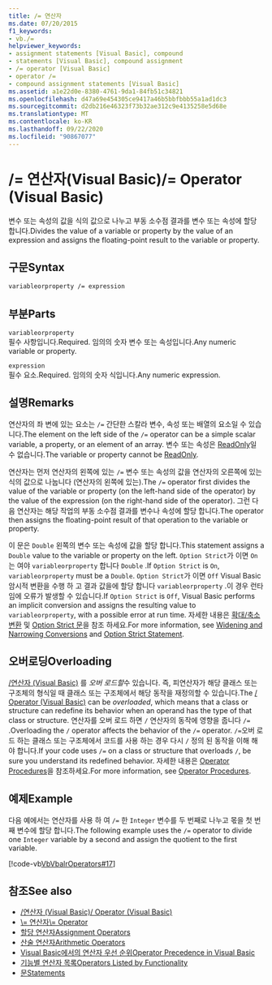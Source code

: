 ```yaml
---
title: /= 연산자
ms.date: 07/20/2015
f1_keywords:
- vb./=
helpviewer_keywords:
- assignment statements [Visual Basic], compound
- statements [Visual Basic], compound assignment
- /= operator [Visual Basic]
- operator /=
- compound assignment statements [Visual Basic]
ms.assetid: a1e22d0e-8380-4761-9da1-84fb51c34821
ms.openlocfilehash: d47a69e454305ce9417a46b5bbfbbb55a1ad1dc3
ms.sourcegitcommit: d2db216e46323f73b32ae312c9e4135258e5d68e
ms.translationtype: MT
ms.contentlocale: ko-KR
ms.lasthandoff: 09/22/2020
ms.locfileid: "90867077"
---
```

# <a name="-operator-visual-basic"></a><span data-ttu-id="5ca5f-102">/= 연산자(Visual Basic)</span><span class="sxs-lookup"><span data-stu-id="5ca5f-102">/= Operator (Visual Basic)</span></span>

<span data-ttu-id="5ca5f-103">변수 또는 속성의 값을 식의 값으로 나누고 부동 소수점 결과를 변수 또는 속성에 할당 합니다.</span><span class="sxs-lookup"><span data-stu-id="5ca5f-103">Divides the value of a variable or property by the value of an expression and assigns the floating-point result to the variable or property.</span></span>  
  
## <a name="syntax"></a><span data-ttu-id="5ca5f-104">구문</span><span class="sxs-lookup"><span data-stu-id="5ca5f-104">Syntax</span></span>  
  
```vb  
variableorproperty /= expression  
```  
  
## <a name="parts"></a><span data-ttu-id="5ca5f-105">부분</span><span class="sxs-lookup"><span data-stu-id="5ca5f-105">Parts</span></span>  

 `variableorproperty`  
 <span data-ttu-id="5ca5f-106">필수 사항입니다.</span><span class="sxs-lookup"><span data-stu-id="5ca5f-106">Required.</span></span> <span data-ttu-id="5ca5f-107">임의의 숫자 변수 또는 속성입니다.</span><span class="sxs-lookup"><span data-stu-id="5ca5f-107">Any numeric variable or property.</span></span>  
  
 `expression`  
 <span data-ttu-id="5ca5f-108">필수 요소.</span><span class="sxs-lookup"><span data-stu-id="5ca5f-108">Required.</span></span> <span data-ttu-id="5ca5f-109">임의의 숫자 식입니다.</span><span class="sxs-lookup"><span data-stu-id="5ca5f-109">Any numeric expression.</span></span>  
  
## <a name="remarks"></a><span data-ttu-id="5ca5f-110">설명</span><span class="sxs-lookup"><span data-stu-id="5ca5f-110">Remarks</span></span>  

 <span data-ttu-id="5ca5f-111">연산자의 좌 변에 있는 요소는 `/=` 간단한 스칼라 변수, 속성 또는 배열의 요소일 수 있습니다.</span><span class="sxs-lookup"><span data-stu-id="5ca5f-111">The element on the left side of the `/=` operator can be a simple scalar variable, a property, or an element of an array.</span></span> <span data-ttu-id="5ca5f-112">변수 또는 속성은 [ReadOnly](../modifiers/readonly.md)일 수 없습니다.</span><span class="sxs-lookup"><span data-stu-id="5ca5f-112">The variable or property cannot be [ReadOnly](../modifiers/readonly.md).</span></span>  
  
 <span data-ttu-id="5ca5f-113">연산자는 먼저 연산자의 왼쪽에 있는 `/=` 변수 또는 속성의 값을 연산자의 오른쪽에 있는 식의 값으로 나눕니다 (연산자의 왼쪽에 있는).</span><span class="sxs-lookup"><span data-stu-id="5ca5f-113">The `/=` operator first divides the value of the variable or property (on the left-hand side of the operator) by the value of the expression (on the right-hand side of the operator).</span></span> <span data-ttu-id="5ca5f-114">그런 다음 연산자는 해당 작업의 부동 소수점 결과를 변수나 속성에 할당 합니다.</span><span class="sxs-lookup"><span data-stu-id="5ca5f-114">The operator then assigns the floating-point result of that operation to the variable or property.</span></span>  
  
 <span data-ttu-id="5ca5f-115">이 문은 `Double` 왼쪽의 변수 또는 속성에 값을 할당 합니다.</span><span class="sxs-lookup"><span data-stu-id="5ca5f-115">This statement assigns a `Double` value to the variable or property on the left.</span></span> <span data-ttu-id="5ca5f-116">`Option Strict`가 이면 `On` 는 여야 `variableorproperty` 합니다 `Double` .</span><span class="sxs-lookup"><span data-stu-id="5ca5f-116">If `Option Strict` is `On`, `variableorproperty` must be a `Double`.</span></span> <span data-ttu-id="5ca5f-117">`Option Strict`가 이면 `Off` Visual Basic 암시적 변환을 수행 하 고 결과 값을에 할당 합니다 `variableorproperty` .이 경우 런타임에 오류가 발생할 수 있습니다.</span><span class="sxs-lookup"><span data-stu-id="5ca5f-117">If `Option Strict` is `Off`, Visual Basic performs an implicit conversion and assigns the resulting value to `variableorproperty`, with a possible error at run time.</span></span> <span data-ttu-id="5ca5f-118">자세한 내용은 [확대/축소 변환](../../programming-guide/language-features/data-types/widening-and-narrowing-conversions.md) 및 [Option Strict 문](../statements/option-strict-statement.md)을 참조 하세요.</span><span class="sxs-lookup"><span data-stu-id="5ca5f-118">For more information, see [Widening and Narrowing Conversions](../../programming-guide/language-features/data-types/widening-and-narrowing-conversions.md) and [Option Strict Statement](../statements/option-strict-statement.md).</span></span>  
  
## <a name="overloading"></a><span data-ttu-id="5ca5f-119">오버로딩</span><span class="sxs-lookup"><span data-stu-id="5ca5f-119">Overloading</span></span>  

 <span data-ttu-id="5ca5f-120">[/연산자 (Visual Basic)](floating-point-division-operator.md) 를 *오버 로드할*수 있습니다. 즉, 피연산자가 해당 클래스 또는 구조체의 형식일 때 클래스 또는 구조체에서 해당 동작을 재정의할 수 있습니다.</span><span class="sxs-lookup"><span data-stu-id="5ca5f-120">The [/ Operator (Visual Basic)](floating-point-division-operator.md) can be *overloaded*, which means that a class or structure can redefine its behavior when an operand has the type of that class or structure.</span></span> <span data-ttu-id="5ca5f-121">연산자를 오버 로드 하면 `/` 연산자의 동작에 영향을 줍니다 `/=` .</span><span class="sxs-lookup"><span data-stu-id="5ca5f-121">Overloading the `/` operator affects the behavior of the `/=` operator.</span></span> <span data-ttu-id="5ca5f-122">`/=`오버 로드 하는 클래스 또는 구조체에서 코드를 사용 하는 경우 다시 `/` 정의 된 동작을 이해 해야 합니다.</span><span class="sxs-lookup"><span data-stu-id="5ca5f-122">If your code uses `/=` on a class or structure that overloads `/`, be sure you understand its redefined behavior.</span></span> <span data-ttu-id="5ca5f-123">자세한 내용은 [Operator Procedures](../../programming-guide/language-features/procedures/operator-procedures.md)을 참조하세요.</span><span class="sxs-lookup"><span data-stu-id="5ca5f-123">For more information, see [Operator Procedures](../../programming-guide/language-features/procedures/operator-procedures.md).</span></span>  
  
## <a name="example"></a><span data-ttu-id="5ca5f-124">예제</span><span class="sxs-lookup"><span data-stu-id="5ca5f-124">Example</span></span>  

 <span data-ttu-id="5ca5f-125">다음 예에서는 연산자를 사용 하 여 `/=` 한 `Integer` 변수를 두 번째로 나누고 몫을 첫 번째 변수에 할당 합니다.</span><span class="sxs-lookup"><span data-stu-id="5ca5f-125">The following example uses the `/=` operator to divide one `Integer` variable by a second and assign the quotient to the first variable.</span></span>  
  
 [!code-vb[VbVbalrOperators#17](~/samples/snippets/visualbasic/VS_Snippets_VBCSharp/VbVbalrOperators/VB/Class1.vb#17)]  
  
## <a name="see-also"></a><span data-ttu-id="5ca5f-126">참조</span><span class="sxs-lookup"><span data-stu-id="5ca5f-126">See also</span></span>

- [<span data-ttu-id="5ca5f-127">/연산자 (Visual Basic)</span><span class="sxs-lookup"><span data-stu-id="5ca5f-127">/ Operator (Visual Basic)</span></span>](floating-point-division-operator.md)
- [<span data-ttu-id="5ca5f-128">\\= 연산자</span><span class="sxs-lookup"><span data-stu-id="5ca5f-128">\\= Operator</span></span>](integer-division-assignment-operator.md)
- [<span data-ttu-id="5ca5f-129">할당 연산자</span><span class="sxs-lookup"><span data-stu-id="5ca5f-129">Assignment Operators</span></span>](assignment-operators.md)
- [<span data-ttu-id="5ca5f-130">산술 연산자</span><span class="sxs-lookup"><span data-stu-id="5ca5f-130">Arithmetic Operators</span></span>](arithmetic-operators.md)
- [<span data-ttu-id="5ca5f-131">Visual Basic에서의 연산자 우선 순위</span><span class="sxs-lookup"><span data-stu-id="5ca5f-131">Operator Precedence in Visual Basic</span></span>](operator-precedence.md)
- [<span data-ttu-id="5ca5f-132">기능별 연산자 목록</span><span class="sxs-lookup"><span data-stu-id="5ca5f-132">Operators Listed by Functionality</span></span>](operators-listed-by-functionality.md)
- [<span data-ttu-id="5ca5f-133">문</span><span class="sxs-lookup"><span data-stu-id="5ca5f-133">Statements</span></span>](../../programming-guide/language-features/statements.md)
